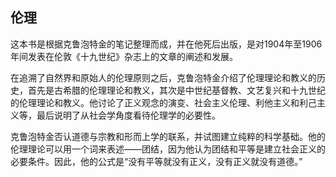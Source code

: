 ## 伦理

这本书是根据克鲁泡特金的笔记整理而成，并在他死后出版，是对1904年至1906年间发表在伦敦《十九世纪》杂志上的文章的阐述和发展。

在追溯了自然界和原始人的伦理原则之后，克鲁泡特金介绍了伦理理论和教义的历史，首先是古希腊的伦理理论和教义，其次是中世纪基督教、文艺复兴和十九世纪的伦理理论和教义。他讨论了正义观念的演变、社会主义伦理、利他主义和利己主义等，最后说明了从社会学角度看待伦理学的必要性。

克鲁泡特金否认道德与宗教和形而上学的联系，并试图建立纯粹的科学基础。他的伦理理论可以用一个词来表述——团结，因为他认为团结和平等是建立社会正义的必要条件。因此，他的公式是“没有平等就没有正义，没有正义就没有道德。”

